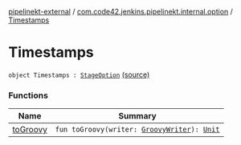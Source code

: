 [pipelinekt-external](../../index.md) / [com.code42.jenkins.pipelinekt.internal.option](../index.md) / [Timestamps](./index.md)

# Timestamps

`object Timestamps : `[`StageOption`](../../com.code42.jenkins.pipelinekt.core/-stage-option.md) [(source)](https://github.com/code42/pipelinekt/tree/master/internal/src/main/kotlin/com/code42/jenkins/pipelinekt/internal/option/Timestamps.kt#L6)

### Functions

| Name | Summary |
|---|---|
| [toGroovy](to-groovy.md) | `fun toGroovy(writer: `[`GroovyWriter`](../../com.code42.jenkins.pipelinekt.core.writer/-groovy-writer/index.md)`): `[`Unit`](https://kotlinlang.org/api/latest/jvm/stdlib/kotlin/-unit/index.html) |
